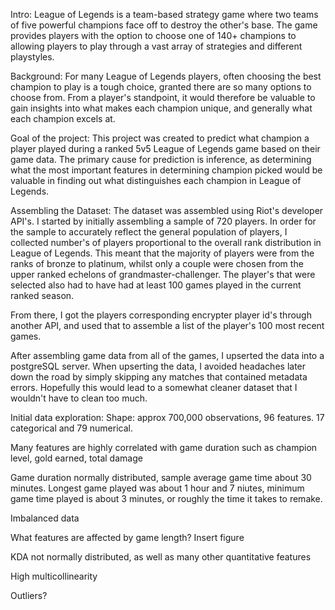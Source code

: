Intro: League of Legends is a team-based strategy game where two teams of five powerful champions face off to destroy the other's base. The game provides players with the option to choose one of 140+ champions to allowing players to play through a vast array of strategies and different playstyles. 

Background: For many League of Legends players, often choosing the best champion to play is a tough choice, granted there are so many options to choose from. From a player's standpoint, it would therefore be valuable to gain insights into what makes each champion unique, and generally what each champion excels at.

Goal of the project: This project was created to predict what champion a player played during a ranked 5v5 League of Legends game based on their game data. The primary cause for prediction is inference, as determining what the most important features in determining champion picked would be valuable in finding out what distinguishes each champion in League of Legends.

Assembling the Dataset: The dataset was assembled using Riot's developer API's. I started by initially assembling a sample of 720 players. In order for the sample to accurately reflect the general population of players, I collected number's of players proportional to the overall rank distribution in League of Legends. This meant that the majority of players were from the ranks of bronze to platinum, whilst only a couple were chosen from the upper ranked echelons of grandmaster-challenger. The player's that were selected also had to have had at least 100 games played in the current ranked season.

 From there, I got the players corresponding encrypter player id's through another API, and used that to assemble a list of the player's 100 most recent games. 

After assembling game data from all of the games, I upserted the data into a postgreSQL server. When upserting the data, I avoided headaches later down the road by simply skipping any matches that contained metadata errors. Hopefully this would lead to a somewhat cleaner dataset that I wouldn't have to clean too much.


Initial data exploration:
Shape:
approx 700,000 observations, 96 features. 17 categorical and 79 numerical. 

Many features are highly correlated with game duration such as champion level, gold earned, total damage 

Game duration normally distributed, sample average game time about 30 minutes. Longest game played was about 1 hour and 7 niutes, minimum game time played is about 3 minutes, or roughly the time it takes to remake. 

Imbalanced data 

What features are affected by game length?
Insert figure

KDA not normally distributed, as well as many other quantitative features

High multicollinearity

Outliers? 
